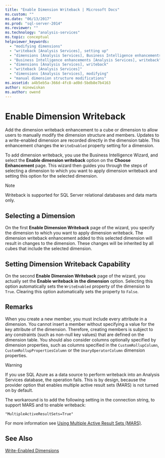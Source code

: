```yaml
---
title: "Enable Dimension Writeback | Microsoft Docs"
ms.custom: ""
ms.date: "06/13/2017"
ms.prod: "sql-server-2014"
ms.reviewer: ""
ms.technology: "analysis-services"
ms.topic: conceptual
helpviewer_keywords: 
  - "modifying dimensions"
  - "writeback [Analysis Services], setting up"
  - "dimensions [Analysis Services], Business Intelligence enhancements"
  - "Business Intelligence enhancements [Analysis Services], writeback"
  - "dimensions [Analysis Services], writeback"
  - "writeback [Analysis Services]"
  - "dimensions [Analysis Services], modifying"
  - "manual dimension structure modifications"
ms.assetid: a4b5eb5a-366d-4fc8-ad0d-5bdb8e7b4163
author: minewiskan
ms.author: owend
---
```

# Enable Dimension Writeback
  Add the dimension writeback enhancement to a cube or dimension to allow users to manually modify the dimension structure and members. Updates to a write-enabled dimension are recorded directly in the dimension table. This enhancement changes the `WriteEnabled` property setting for a dimension.  
  
 To add dimension writeback, you use the Business Intelligence Wizard, and select the **Enable dimension writeback** option on the **Choose Enhancement** page. This wizard then guides you through the steps of selecting a dimension to which you want to apply dimension writeback and setting this option for the selected dimension.  
  
> [!NOTE]  
>  Writeback is supported for SQL Server relational databases and data marts only.  
  
## Selecting a Dimension  
 On the first **Enable Dimension Writeback** page of the wizard, you specify the dimension to which you want to apply dimension writeback. The dimension writeback enhancement added to this selected dimension will result in changes to the dimension. These changes will be inherited by all cubes that include the selected dimension.  
  
## Setting Dimension Writeback Capability  
 On the second **Enable Dimension Writeback** page of the wizard, you actually set the **Enable writeback in the dimension** option. Selecting this option automatically sets the `WriteEnabled` property of the dimension to `True`. Clearing this option automatically sets the property to `False`.  
  
## Remarks  
 When you create a new member, you must include every attribute in a dimension. You cannot insert a member without specifying a value for the key attribute of the dimension. Therefore, creating members is subject to any constraints (such as non-null key values) that are defined on the dimension table. You should also consider columns optionally specified by dimension properties, such as columns specified in the `CustomRollupColumn`, `CustomRollupPropertiesColumn` or the `UnaryOperatorColumn` dimension properties.  
  
> [!WARNING]  
>  If you use SQL Azure as a data source to perform writeback into an Analysis Services database, the operation fails. This is by design, because the provider option that enables multiple active result sets (MARS) is not turned on by default.  
>   
>  The workaround is to add the following setting in the connection string, to support MARS and to enable writeback:  
>   
>  `"MultipleActiveResultSets=True"`  
>   
>  For more information see [Using Multiple Active Result Sets &#40;MARS&#41;](../../relational-databases/native-client/features/using-multiple-active-result-sets-mars.md).  
  
## See Also  
 [Write-Enabled Dimensions](../multidimensional-models-olap-logical-dimension-objects/write-enabled-dimensions.md)  
  
  
